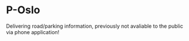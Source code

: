 # P-Oslo

Delivering road/parking information, previously not avaliable to the public via phone application!
